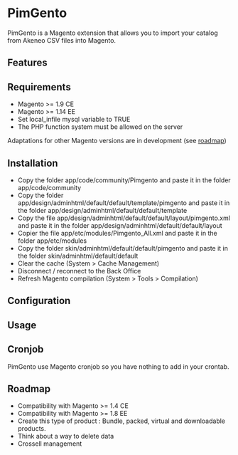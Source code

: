 # PimGento
PimGento is a Magento extension that allows you to import your catalog from Akeneo CSV files into Magento.

## Features

## Requirements

* Magento >= 1.9 CE
* Magento >= 1.14 EE
* Set local_infile mysql variable to TRUE
* The PHP function system must be allowed on the server

Adaptations for other Magento versions are in development (see [roadmap](#roadmap))

## Installation

* Copy the folder app/code/community/Pimgento and paste it in the folder app/code/community
* Copy the folder app/design/adminhtml/default/default/template/pimgento and paste it in the folder app/design/adminhtml/default/default/template
* Copy the file app/design/adminhtml/default/default/layout/pimgento.xml and paste it in the folder app/design/adminhtml/default/default/layout
* Copier the file app/etc/modules/Pimgento_All.xml and paste it in the folder app/etc/modules
* Copy the folder skin/adminhtml/default/default/pimgento and paste it in the folder skin/adminhtml/default/default
* Clear the cache (System > Cache Management)
* Disconnect / reconnect to the Back Office
* Refresh Magento compilation (System > Tools > Compilation)

## Configuration

## Usage

## Cronjob

PimGento use Magento cronjob so you have nothing to add in your crontab.

## Roadmap

* Compatibility with Magento >= 1.4 CE
* Compatibility with Magento >= 1.8 EE
* Create this type of product : Bundle, packed, virtual and downloadable products.
* Think about a way to delete data
* Crossell management
